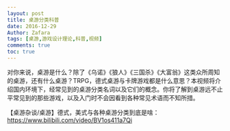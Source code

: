 ```yaml
---
layout: post
title: 桌游分类科普
date: 2016-12-29
Author: Zafara
tags: [桌游,游戏设计理论,科普,视频]
comments: true
toc: true
---
```


对你来说，桌游是什么？除了《乌诺》《狼人》《三国杀》《大富翁》这类众所周知的桌游，还有什么桌游？TRPG，德式桌游与卡牌游戏都是什么意思？本视频将介绍国内环境下，经常见到的桌游分类名词以及它们的概念。你将了解到桌游远不止平常见到的那些游戏，以及入门时不会因看到各种常见术语而不知所措。

【桌游杂谈/桌游】德式，美式与各种桌游分类到底是啥：<https://www.bilibili.com/video/BV1os411a7Qi>
